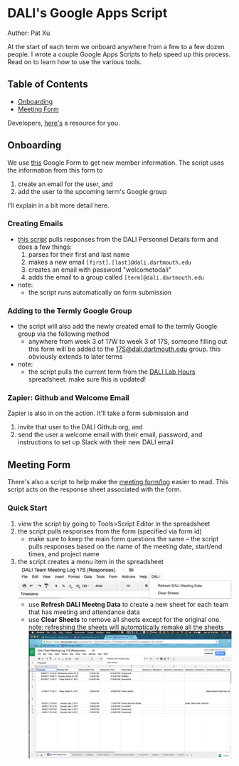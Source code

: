 # DALI's Google Apps Script
Author: Pat Xu

At the start of each term we onboard anywhere from a few to a few dozen people. I wrote a couple Google Apps Scripts to help speed up this process. Read on to learn how to use the various tools.

## Table of Contents
- [Onboarding](#Onboarding)
- [Meeting Form](#Meeting-Form)

Developers, [here's](./googlescript-dev.md) a resource for you.

## Onboarding

We use [this](https://docs.google.com/a/dali.dartmouth.edu/forms/d/e/1FAIpQLSfMvbnWtDLdKTxKyPDRRnpkc29yn_YbY8iYDqibNuVxzwfJZA/viewform) Google Form to get new member information. The script uses the information from this form to
1. create an email for the user, and
2. add the user to the upcoming term's Google group

I'll explain in a bit more detail here.

### Creating Emails
- [this script](https://docs.google.com/a/dali.dartmouth.edu/forms/d/e/1FAIpQLSfMvbnWtDLdKTxKyPDRRnpkc29yn_YbY8iYDqibNuVxzwfJZA/viewform) pulls responses from the DALI Personnel Details form and does a few things:
  1. parses for their first and last name
  1. makes a new email `[first].[last]@dali.dartmouth.edu`
  1. creates an email with password "welcometodali"
  1. adds the email to a group called `[term]@dali.dartmouth.edu`
- note:
  - the script runs automatically on form submission

### Adding to the Termly Google Group
- the script will also add the newly created email to the termly Google group via the following method
  - anywhere from week 3 of 17W to week 3 of 17S, someone filling out this form will be added to the 17S@dali.dartmouth.edu group. this obviously extends to later terms
- note:
  - the script pulls the current term from the [DALI Lab Hours](https://docs.google.com/spreadsheets/d/1thFB3xyX5wVN9gdz_K0pk3fUjwLxXIWyJ_rlK7A4TYg/edit#gid=188556850) spreadsheet. make sure this is updated!

### Zapier: Github and Welcome Email
Zapier is also in on the action. It'll take a form submission and
1. invite that user to the DALI Github org, and
1. send the user a welcome email with their email, password, and instructions to set up Slack with their new DALI email

## Meeting Form
There's also a script to help make the [meeting form/log](https://docs.google.com/a/dali.dartmouth.edu/forms/d/1aNwDQS1a1hHOTPYqqyoFWwJ86TKBJB0IRu-kO3piqkM/edit?usp=drive_web) easier to read. This script acts on the response sheet associated with the form.

### Quick Start
1. view the script by going to Tools>Script Editor in the spreadsheet
1. the script pulls responses from the form (specified via form id)
    - make sure to keep the main form questions the same – the script pulls responses based on the name of the meeting date, start/end times, and project name
1. the script creates a menu item in the spreadsheet
    ![](imgs/spreadsheet-menu.png)
    - use **Refresh DALI Meetng Data** to create a new sheet for each team that has meeting and attendance data
    - use **Clear Sheets** to remove all sheets except for the original one. note: refreshing the sheets will automatically remake all the sheets
    ![](imgs/spreadsheet-sheets.png)
